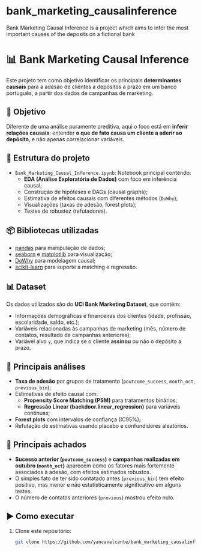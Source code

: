 # bank_marketing_causalinference
Bank Marketing Causal Inference is a project which aims to infer the most important causes of the deposits on a fictional bank


# 📊 Bank Marketing Causal Inference

Este projeto tem como objetivo identificar os principais **determinantes causais** para a adesão de clientes a depósitos a prazo em um banco português, a partir dos dados de campanhas de marketing.

## 🎯 Objetivo
Diferente de uma análise puramente preditiva, aqui o foco está em **inferir relações causais**: entender **o que de fato causa um cliente a aderir ao depósito**, e não apenas correlacionar variáveis.

## 📂 Estrutura do projeto
- `Bank_Marketing_Causal_Inference.ipynb`: Notebook principal contendo:
  - **EDA (Análise Exploratória de Dados)** com foco em inferência causal;
  - Construção de hipóteses e DAGs (causal graphs);
  - Estimativa de efeitos causais com diferentes métodos (`DoWhy`);
  - Visualizações (taxas de adesão, forest plots);
  - Testes de robustez (refutadores).

## 📦 Bibliotecas utilizadas
- [pandas](https://pandas.pydata.org/) para manipulação de dados;  
- [seaborn](https://seaborn.pydata.org/) e [matplotlib](https://matplotlib.org/) para visualização;  
- [DoWhy](https://microsoft.github.io/dowhy/) para modelagem causal;  
- [scikit-learn](https://scikit-learn.org/) para suporte a matching e regressão.

## 📊 Dataset
Os dados utilizados são do **UCI Bank Marketing Dataset**, que contém:
- Informações demográficas e financeiras dos clientes (idade, profissão, escolaridade, saldo, etc.);
- Variáveis relacionadas às campanhas de marketing (mês, número de contatos, resultado de campanhas anteriores);
- Variável alvo `y`, que indica se o cliente **assinou** ou não o depósito a prazo.

## 🔎 Principais análises
- **Taxa de adesão** por grupos de tratamento (`poutcome_success`, `month_oct`, `previous_bin`);
- Estimativas de efeito causal com:
  - **Propensity Score Matching (PSM)** para tratamentos binários;
  - **Regressão Linear (backdoor.linear_regression)** para variáveis contínuas;
- **Forest plots** com intervalos de confiança (IC95%);
- Refutação de estimativas usando placebo e confundidores aleatórios.

## 📌 Principais achados
- **Sucesso anterior (`poutcome_success`)** e **campanhas realizadas em outubro (`month_oct`)** aparecem como os fatores mais fortemente associados à adesão, com efeitos estimados robustos.
- O simples fato de ter sido contatado antes (`previous_bin`) tem efeito positivo, mas menor e não estatisticamente significativo em alguns testes.
- O número de contatos anteriores (`previous`) mostrou efeito nulo.

## ▶️ Como executar
1. Clone este repositório:
   ```bash
   git clone https://github.com/yancavalcante/bank_marketing_causalinference.git
